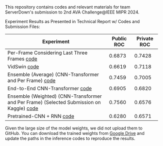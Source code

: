 This repository contains codes and relevant materials for team ServerDown's submission to 2nd AVA Challenge@IEEE MIPR 2024.

Experiment Results as Presented in Technical Report w/ Codes and Submission Files:

| Experiment                                                                                                                           | Public ROC | Private ROC |
| ------------------------------------------------------------------------------------------------------------------------------------ | ---------- | ----------- |
| Per-Frame Considering Last Three Frames [code](./per-frame-cnn/)                                           | 0.6873     | 0.7428      |
| VidSwin [code](./VidSwin/)                                         | 0.6619     | 0.7118      |
| Ensemble (Average) (CNN-Transformer and Per Frame) [code](./ensemble-script/)                                                                                  | 0.7459     | 0.7005      |
| End-to-End CNN-Transformer [code](./e2e-cnn-transformer/)                                           | 0.6905     | 0.6820      |
| Ensemble (Weighted) (CNN-Transformer and Per Frame) (Selected Submission on Kaggle) [code](./ensemble-script/) | 0.7560     | 0.6576      |
| Pretrained-CNN + RNN [code](./pretrained-cnn-rnn/)                                                         | 0.6280     | 0.6571      |

Given the large size of the model weights, we did not upload them to GitHub. You can download the trained weights from [Google Drive](https://drive.google.com/drive/folders/1Daqk3htA5xQcGdkq-Me314fJHKSVetez?usp=sharing) and update the paths in the inference codes to reproduce the results. 